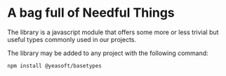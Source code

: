 A bag full of Needful Things
============================

The library is a javascript module that offers some more or less trivial but useful
types commonly used in our projects.

The library may be added to any project with the following command:

```sh
npm install @yeasoft/basetypes
```
